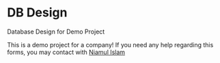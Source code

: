 # DB Design
Database Design for Demo Project

This is a demo project for a company! If you need any help regarding this forms, you may contact with <a href="http://niamulislam.com">Niamul Islam</a>
